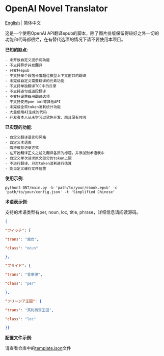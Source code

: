 # OpenAI Novel Translator


[English](https://github.com/WeeAris/ONT/blob/master/README.md) | 简体中文


这是一个使用OpenAI API翻译epub的脚本，除了图片排版保留得较好之外一切的功能和代码都很烂，在有替代选项的情况下请不要使用本项目。

**已知的缺点**:

	- 未开放自定义提示词功能
	- 不支持异步并发翻译
	- 只支持epub
	- 不支持单个段落长度超过模型上下文窗口的翻译
	- 未完成自定义需要翻译的元素功能
	- 不支持单独翻译TOC中的目录
	- 不支持逐句或逐段翻译
	- 不支持设置备用翻译选项
	- 不支持使用poe bot等其他API
	- 未完成全局token消耗统计功能
	- 大量使用AI生成的代码
	- 开发者本人从未学习过软件开发，而且没有时间

**已实现的功能**:

	- 自定义翻译语言和风格
	- 自定义术语表
	- 两种缓存记录方式
	- 在开始翻译正文之前先翻译各页的标题，并添加到术语表中
	- 自定义单次请求原文部分的token上限
	- 不进行翻译，只对token消耗进行估算
    - 能自定义缓存文件位置

**使用示例**:

```commandline
python3 ONT/main.py -b 'path/to/your/ebook.epub' -c 'path/to/your/config.json' -t 'Simplified Chinese'
```

**术语表示例**:

支持的术语类型有per, noun, loc, title, phrase，详细信息请阅读源码。

```json
{

"ウィッチ": {

"trans": "魔女",

"class": "noun"

},

"プライド": {

"trans": "普莱德",

"class": "per"

},

"フリージア王国": {

"trans": "芙利西亚王国",

"class": "loc"

}}
```

**配置文件示例**:

请查看仓库中的[template.json](https://github.com/WeeAris/ONT/blob/master/config/template.json)文件